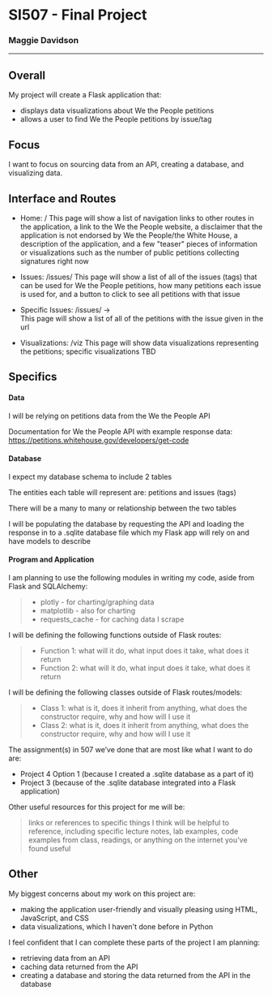 # SI507 - Final Project
### Maggie Davidson

----------
## Overall

My project will create a Flask application that:
- displays data visualizations about We the People petitions
- allows a user to find We the People petitions by issue/tag

## Focus
I want to focus on sourcing data from an API, creating a database, and visualizing data.


## Interface and Routes
- Home: /
  This page will show a list of navigation links to other routes in the application, a link to the We the People website, a disclaimer that the application is not endorsed by We the People/the White House, a description of the application, and a few "teaser" pieces of information or visualizations such as the number of public petitions collecting signatures right now

- Issues: /issues/
  This page will show a list of all of the issues (tags) that can be used for We the People petitions, how many petitions each issue is used for, and a button to click to see all petitions with that issue

- Specific Issues: /issues/<issue name>  →   
  This page will show a list of all of the petitions with the issue given in the url

- Visualizations: /viz
  This page will show data visualizations representing the petitions; specific visualizations TBD

## Specifics

#### Data
I will be relying on petitions data from the We the People API

Documentation for We the People API with example response data: https://petitions.whitehouse.gov/developers/get-code

#### Database
I expect my database schema to include 2 tables

The entities each table will represent are: petitions and issues (tags)

There will be a many to many or relationship between the two tables

I will be populating the database by requesting the API and loading the response in to a .sqlite database file which my Flask app will rely on and have models to describe

#### Program and Application
I am planning to use the following modules in writing my code, aside from Flask and SQLAlchemy:
> - plotly - for charting/graphing data
> - matplotlib - also for charting
> - requests_cache - for caching data I scrape

I will be defining the following functions outside of Flask routes:
> - Function 1: what will it do, what input does it take, what does it return
> - Function 2: what will it do, what input does it take, what does it return

I will be defining the following classes outside of Flask routes/models:
> - Class 1: what is it, does it inherit from anything, what does the constructor require, why and how will I use it
> - Class 2: what is it, does it inherit from anything, what does the constructor require, why and how will I use it

The assignment(s) in 507 we’ve done that are most like what I want to do are:
- Project 4 Option 1 (because I created a .sqlite database as a part of it)
- Project 3 (because of the .sqlite database integrated into a Flask application)

Other useful resources for this project for me will be:
> links or references to specific things I think will be helpful to reference, including specific lecture notes, lab examples, code examples from class, readings, or anything on the internet you’ve found useful


## Other

My biggest concerns about my work on this project are:
- making the application user-friendly and visually pleasing using HTML, JavaScript, and CSS
- data visualizations, which I haven't done before in Python

I feel confident that I can complete these parts of the project I am planning:
- retrieving data from an API
- caching data returned from the API
- creating a database and storing the data returned from the API in the database
